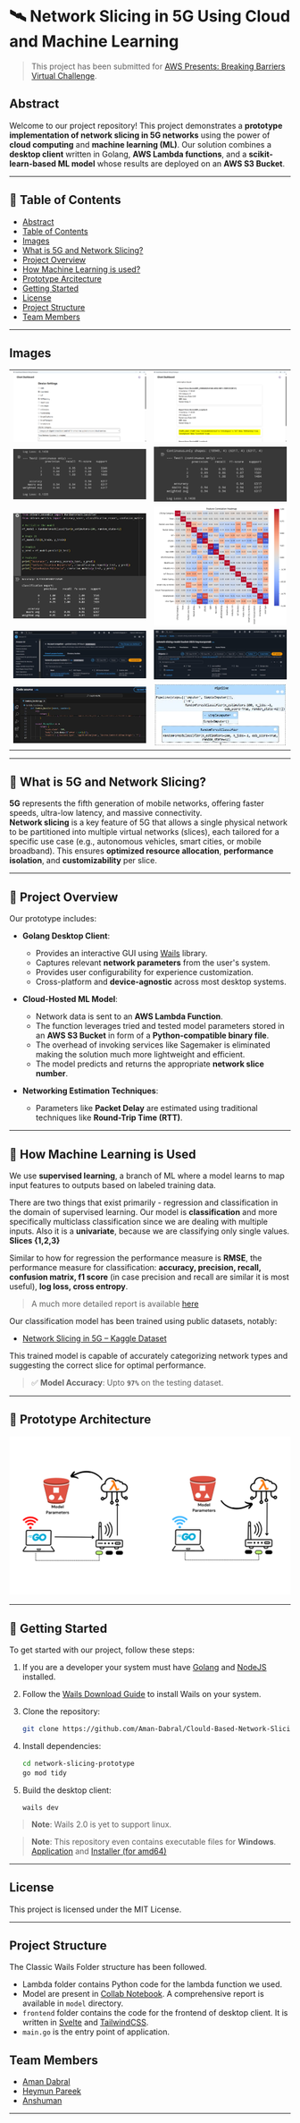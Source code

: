 # 🛰️ Network Slicing in 5G Using Cloud and Machine Learning

> This project has been submitted for [AWS Presents: Breaking Barriers Virtual Challenge](https://aws-breaking-barriers.devpost.com/).

## Abstract
Welcome to our project repository! This project demonstrates a **prototype implementation of network slicing in 5G networks** using the power of **cloud computing** and **machine learning (ML)**. Our solution combines a **desktop client** written in Golang, **AWS Lambda functions**, and a **scikit-learn-based ML model** whose results are deployed on an **AWS S3 Bucket**.

---
## 📖 Table of Contents
- [Abstract](#abstract)
- [Table of Contents](#table-of-contents)
- [Images](#images)
- [What is 5G and Network Slicing?](#-what-is-5g-and-network-slicing)
- [Project Overview](#-project-overview)
- [How Machine Learning is used?](#-how-machine-learning-is-used)
- [Prototype Arcitecture](#-prototype-architecture)
- [Getting Started](#-getting-started)
- [License](#license)
- [Project Structure](#project-structure)
- [Team Members](#team-members)
---
## Images
<table>
  <tr>
    <td><img alt="Desktop_Settings" src="./images/Desktop_Settings.png"></td>
    <td><img alt="Desktop_Information_Board" src="./images/Desktop_Information_Board.png"></td>
  </tr>
  <tr>
    <td><img alt="ML1" src="./images/3b635c52-27a1-4db2-bcf4-34841bc8539c.jpg"></td>
    <td><img alt="ML2" src="./images/a5f9d636-1f72-453a-a0ba-26da4d51dcb3.jpg"></td>
  </tr>
  <tr>
    <td><img alt="ML3" src="./images/875d6fae-1851-421c-992e-3b3c63167129.jpg"></td>
    <td><img alt="ML4" src="./images/Correlation_Matrix.png"></td>
  </tr>
  <tr>
    <td><img alt="Lambda1" src="./images/9e1521ee-ad7d-4e5b-a2d2-66ef29e85c45.jpg"></td>
    <td><img alt="Lambda2" src="./images/2d2f2f4f-601f-43e2-ad38-54c6ac2e1389.jpg"></td>
  </tr>
  <tr>
    <td><img alt="Lambda3" src="./images/a1f7ad65-4ef4-4b9d-bfb1-1609b05f6f94.jpg"></td>
    <td><img alt="ML5" src="./images/0198eab4-4535-408c-9d73-635518554e55.jpg"></td>
  </tr>
</table>

---

## 📡 What is 5G and Network Slicing?

**5G** represents the fifth generation of mobile networks, offering faster speeds, ultra-low latency, and massive connectivity.  
**Network slicing** is a key feature of 5G that allows a single physical network to be partitioned into multiple virtual networks (slices), each tailored for a specific use case (e.g., autonomous vehicles, smart cities, or mobile broadband). This ensures **optimized resource allocation**, **performance isolation**, and **customizability** per slice.

---

## 🧠 Project Overview

Our prototype includes:

- **Golang Desktop Client**:  
  - Provides an interactive GUI using [Wails](https://wails.io/) library.
  - Captures relevant **network parameters** from the user's system.  
  - Provides user configurability for experience customization.  
  - Cross-platform and **device-agnostic** across most desktop systems.

- **Cloud-Hosted ML Model**:  
  - Network data is sent to an **AWS Lambda Function**.  
  - The function leverages tried and tested model parameters stored in an **AWS S3 Bucket** in form of a **Python-compatible binary file**.
  - The overhead of invoking services like Sagemaker is eliminated making the solution much more lightweight and efficient.
  - The model predicts and returns the appropriate **network slice number**.

- **Networking Estimation Techniques**:  
  - Parameters like **Packet Delay** are estimated using traditional techniques like **Round-Trip Time (RTT)**.

---

## 🤖 How Machine Learning is Used

We use **supervised learning**, a branch of ML where a model learns to map input features to outputs based on labeled training data. 

There are two things that exist primarily - regression and classification in the domain of supervised learning. Our model is **classification** and more specifically multiclass classification since we are dealing with multiple inputs. Also it is a **univariate**, because we are classifying only single values. **Slices {1,2,3}**

Similar to how for regression the performance measure is **RMSE**, the performance measure for classification: **accuracy, precision, recall, confusion matrix, f1 score** (in case precision and recall are similar it is most useful), **log loss, cross entropy**.

>A much more detailed report is available [here](./model/README.md)

Our classification model has been trained using public datasets, notably:
- [Network Slicing in 5G – Kaggle Dataset](https://www.kaggle.com/datasets/amohankumar/network-slicing-in-5g)

This trained model is capable of accurately categorizing network types and suggesting the correct slice for optimal performance.

> ✅ **Model Accuracy**: Upto **`97%`** on the testing dataset.

---

## 🧪 Prototype Architecture

![Project-Architecture](./images/AWS%20Project%20Flowchart.png)

---

## 🚀 Getting Started

To get started with our project, follow these steps:

1. If you are a developer your system must have [Golang](https://golang.org/doc/install) and [NodeJS](https://nodejs.org/en/download) installed.

2. Follow the [Wails Download Guide](https://wails.io/docs/2.0.0/getting-started/installation) to install Wails on your system.

3. Clone the repository:
   ```bash
   git clone https://github.com/Aman-Dabral/Clould-Based-Network-Slicing-Prototype.git
   ```

4. Install dependencies:
   ```bash
   cd network-slicing-prototype
   go mod tidy
   ```

5. Build the desktop client:
    ```
    wails dev
    ```
> **Note**: Wails 2.0 is yet to support linux.  

> **Note**: This repository even contains executable files for **Windows**. [Application](./build/bin/Clould-Based-Network-Slicing-Prototype.exe) and [Installer (for amd64)](./build/bin/Clould-Based-Network-Slicing-Prototype-amd64-installer.exe)
---

## License
This project is licensed under the MIT License.

---
## Project Structure
The Classic Wails Folder structure has been followed.
 - Lambda folder contains Python code for the lambda function we used.
 - Model are present in [Collab Notebook](). A comprehensive report is available in `model` directory. 
 - `frontend` folder contains the code for the frontend of desktop client. It is written in [Svelte](https://svelte.dev/) and [TailwindCSS](https://tailwindcss.com/).
 - `main.go` is the entry point of application.

## Team Members

- [Aman Dabral](https://github.com/Aman-Dabral)
- [Heymun Pareek](https://github.com/PareekHeymun)
- [Anshuman](https://github.com/Anshuman2040)

---
